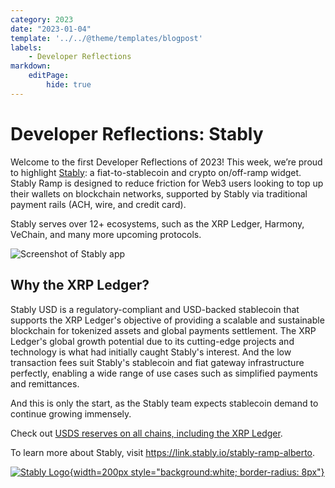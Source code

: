 ```yaml
---
category: 2023
date: "2023-01-04"
template: '../../@theme/templates/blogpost'
labels:
    - Developer Reflections
markdown:
    editPage:
        hide: true
---
```

# Developer Reflections: Stably

Welcome to the first Developer Reflections of 2023! This week, we’re proud to highlight [Stably](https://www.stably.io/): a fiat-to-stablecoin and crypto on/off-ramp widget. Stably Ramp is designed to reduce friction for Web3 users looking to top up their wallets on blockchain networks, supported by Stably via traditional payment rails (ACH, wire, and credit card). 

Stably serves over 12+ ecosystems, such as the XRP Ledger, Harmony, VeChain, and many more upcoming protocols. 

<!-- BREAK -->

![Screenshot of Stably app](/blog/img/dev-reflections-stably-1.png)

## Why the XRP Ledger?

Stably USD is a regulatory-compliant and USD-backed stablecoin that supports the XRP Ledger's objective of providing a scalable and sustainable blockchain for tokenized assets and global payments settlement. The XRP Ledger's global growth potential due to its cutting-edge projects and technology is what had initially caught Stably's interest. And the low transaction fees suit Stably's stablecoin and fiat gateway infrastructure perfectly, enabling a wide range of use cases such as simplified payments and remittances. 

And this is only the start, as the Stably team expects stablecoin demand to continue growing immensely.

Check out [USDS reserves on all chains, including the XRP Ledger](https://stableinsight.cohencpa.com/#/instruments/1).

To learn more about Stably, visit <https://link.stably.io/stably-ramp-alberto>. 

[![Stably Logo](/blog/img/dev-reflections-stably-2.png){width=200px style="background:white; border-radius: 8px"}](https://link.stably.io/stably-ramp-alberto)
